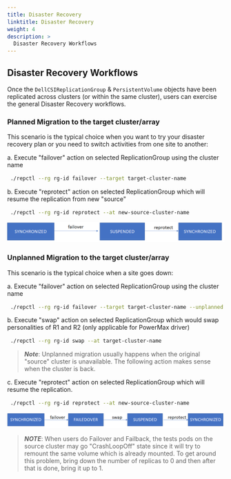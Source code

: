 ```yaml
---
title: Disaster Recovery
linktitle: Disaster Recovery
weight: 4
description: >
  Disaster Recovery Workflows
---
```


## Disaster Recovery Workflows

Once the `DellCSIReplicationGroup` & `PersistentVolume` objects have been replicated across clusters (or within the same cluster), users can exercise the general Disaster Recovery workflows.

### Planned Migration to the target cluster/array
This scenario is the typical choice when you want to try your disaster recovery plan or you need to switch activities from one site to another: 

a. Execute "failover" action on selected ReplicationGroup using the cluster name
    
   ```bash
    ./repctl --rg rg-id failover --target target-cluster-name
   ```    
b. Execute "reprotect" action on selected ReplicationGroup which will resume the replication from new "source"
   ```bash
    ./repctl --rg rg-id reprotect --at new-source-cluster-name
   ```
![state_changes1](../../../../images/replication/state_changes1.png)

### Unplanned Migration to the target cluster/array
This scenario is the typical choice when a site goes down: 

a. Execute "failover" action on selected ReplicationGroup using the cluster name 
   ```bash    
    ./repctl --rg rg-id failover --target target-cluster-name --unplanned 
   ```    
b. Execute "swap" action on selected ReplicationGroup which would swap personalities of R1 and R2 (only applicable for PowerMax driver)
   ```bash    
    ./repctl --rg rg-id swap --at target-cluster-name
   ```
> _**Note**_: Unplanned migration usually happens when the original "source" cluster is unavailable. The following action makes sense when the cluster is back.

c. Execute "reprotect" action on selected ReplicationGroup which will resume the replication.
   ```bash    
    ./repctl --rg rg-id reprotect --at new-source-cluster-name
   ```        
![state_changes2](../../../../images/replication/state_changes2.png) 
      

> _**NOTE**_: When users do Failover and Failback, the tests pods on the source cluster may go "CrashLoopOff" state since it will try to remount the same volume which is already mounted. To get around this problem, bring down the number of replicas to 0 and then after that is done, bring it up to 1.


